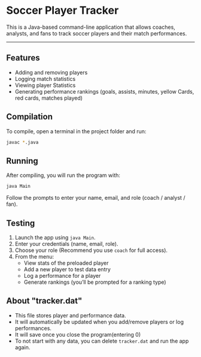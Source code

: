# Soccer Player Tracker

This is a Java-based command-line application that allows coaches, analysts, and fans
to track soccer players and their match performances.

---

## Features

- Adding and removing players
- Logging match statistics
- Viewing player Statistics
- Generating performance rankings (goals, assists, minutes, yellow Cards, red cards, matches played)


## Compilation

To compile, open a terminal in the project folder and run:

```bash
javac *.java
```
## Running

After compiling, you will run the program with:

```bash
java Main
```

Follow the prompts to enter your name, email, and role (coach / analyst / fan).

## Testing

1. Launch the app using `java Main`.
2. Enter your credentials (name, email, role).
3. Choose your role (Recommend you use `coach` for full access).
4. From the menu:
   - View stats of the preloaded player
   - Add a new player to test data entry
   - Log a performance for a player
   - Generate rankings (you’ll be prompted for a ranking type)

## About "tracker.dat"

- This file stores player and performance data.
- It will automatically be updated when you add/remove players or log performances.
- It will save once you close the program(entering 0)
- To not start with any data, you can delete `tracker.dat` and run the app again.


